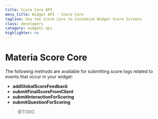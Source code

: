 ```yaml
---
title: Score Core API
menu_title: Widget API - Score Core
tagline: Use the Score Core to Customize Widget Score Screens
class: developers
category: widgets api
highlighter: no
---
```

# Materia Score Core

The following methods are available for submitting score logs related to events that occur in your widget:

* **addGlobalScoreFeedback**
* **submitFinalScoreFromClient**
* **submitInteractionForScoring**
* **submitQuestionForScoring**

> @TODO
